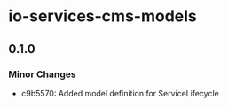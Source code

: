 # io-services-cms-models

## 0.1.0

### Minor Changes

- c9b5570: Added model definition for ServiceLifecycle
